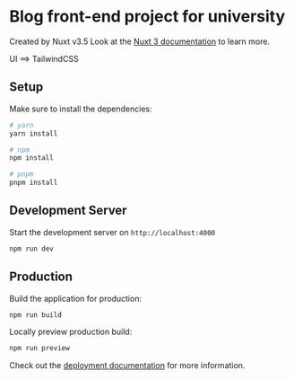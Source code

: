 # Blog front-end project for university

Created by Nuxt v3.5
Look at the [Nuxt 3 documentation](https://nuxt.com/docs/getting-started/introduction) to learn more.

UI ==> TailwindCSS

## Setup

Make sure to install the dependencies:

```bash
# yarn
yarn install

# npm
npm install

# pnpm
pnpm install
```

## Development Server

Start the development server on `http://localhost:4000`

```bash
npm run dev
```

## Production

Build the application for production:

```bash
npm run build
```

Locally preview production build:

```bash
npm run preview
```

Check out the [deployment documentation](https://nuxt.com/docs/getting-started/deployment) for more information.
